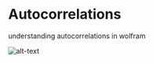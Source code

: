 # Autocorrelations
understanding autocorrelations in wolfram

![alt-text](https://github.com/alihashmiii/Autocorrelations/blob/master/readMe/img01.png)


